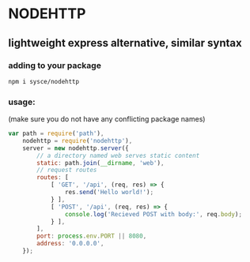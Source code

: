 #
# NODEHTTP
## lightweight express alternative, similar syntax

### adding to your package

```sh
npm i sysce/nodehttp
```

### usage:

(make sure you do not have any conflicting package names)

```js
var path = require('path'),
	nodehttp = require('nodehttp'),
	server = new nodehttp.server({
		// a directory named web serves static content
		static: path.join(__dirname, 'web'),
		// request routes
		routes: [
			[ 'GET', '/api', (req, res) => {
				res.send('Hello world!');
			} ],
			[ 'POST', '/api', (req, res) => {
				console.log('Recieved POST with body:', req.body);
			} ],
		],
		port: process.env.PORT || 8080,
		address: '0.0.0.0',
	});
```